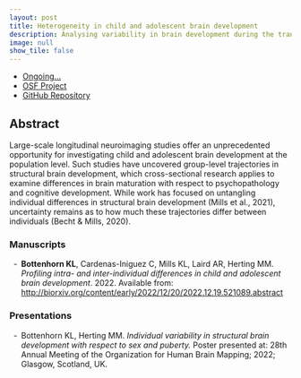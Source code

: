 ```yaml
---
layout: post
title: Heterogeneity in child and adolescent brain development
description: Analysing variability in brain development during the transition to adolescence.
image: null
show_tile: false
---
```

<ul class="actions">
  <li><a href="#" class="icon fa-spinner"><span class="label">Ongoing...</span></a></li>
  <li><a href="https://osf.io/a9kcv/" class="button">OSF Project</a></li>
  <li><a href="https://github.com/62442katieb/deltaABCD_variability" class="button">GitHub Repository</a></li>
</ul>
<div class="row">
	<div class="6u 12u$(small)">
    <h2>Abstract</h2>
    <p>Large-scale longitudinal neuroimaging studies offer an unprecedented opportunity for investigating child and adolescent brain development at the population level. Such studies have uncovered group-level trajectories in structural brain development, which cross-sectional research applies to examine differences in brain maturation with respect to psychopathology and cognitive development. While work has focused on untangling individual differences in structural brain development (Mills et al., 2021), uncertainty remains as to how much these trajectories differ between individuals (Becht & Mills, 2020). 
    </p>
  </div>
  <div class="6u 12u$(small)">
    <h3>Manuscripts</h3>
      <div class="csl-entry" style="clear: left; margin-bottom: 1em;">
        <div class="csl-left-margin" style="float: left; padding-right: 0.5em;text-align: right; width: 1em;">-</div><div class="csl-right-inline" style="margin: 0 .4em 0 1.5em;"><b>Bottenhorn KL</b>, Cardenas-Iniguez C, Mills KL, Laird AR, Herting MM. <i>Profiling intra- and inter-individual differences in child and adolescent brain development</i>. 2022. Available from: <a href="http://biorxiv.org/content/early/2022/12/20/2022.12.19.521089.abstract">http://biorxiv.org/content/early/2022/12/20/2022.12.19.521089.abstract</a></div>
      </div>
      <span class="Z3988" title="url_ver=Z39.88-2004&amp;ctx_ver=Z39.88-2004&amp;rfr_id=info%3Asid%2Fzotero.org%3A2&amp;rft_id=info%3Adoi%2F10.1101%2F2022.12.19.521089&amp;rft_val_fmt=info%3Aofi%2Ffmt%3Akev%3Amtx%3Adc&amp;rft.type=preprint&amp;rft.title=Profiling%20intra-%20and%20inter-individual%20differences%20in%20child%20and%20adolescent%20brain%20development&amp;rft.description=As%20we%20move%20toward%20population-level%20developmental%20neuroscience%2C%20understanding%20intra-%20and%20interindividual%20variability%20in%20brain%20maturation%20and%20sources%20of%20neurodevelopmental%20heterogeneity%20becomes%20paramount.%20Large-scale%2C%20longitudinal%20neuroimaging%20studies%20have%20uncovered%20group-level%20neurodevelopmental%20trajectories%2C%20and%20while%20recent%20work%20has%20begun%20to%20untangle%20intra-%20and%20interindividual%20differences%2C%20they%20remain%20largely%20unclear.%20Here%2C%20we%20aim%20to%20quantify%20both%20intra-%20and%20inter-individual%20variability%20across%20facets%20of%20neurodevelopment%20from%20late%20childhood%20to%20early%20adolescence%20in%20the%20Adolescent%20Brain%20Cognitive%20Development%20(ABCD)%20Study%2C%20and%20examine%20the%20contributions%20of%20age%2C%20sex%2C%20puberty%2C%20sociodemographic%20factors%2C%20and%20MRI%20scanner%20manufacturer%20to%20inter-individual%20variability.%20Our%20results%20provide%20novel%20insight%20into%20differences%20in%20microstructure%20development%20between%20cortical%20and%20subcortical%20gray%20matter.%20We%20found%20that%20an%20individual%E2%80%99s%20starting%20point%20is%20related%20to%20how%20their%20brain%20changes%2C%20across%20all%20brain%20outcomes.%20Although%20both%20sex%20and%20pubertal%20status%20contributed%20to%20inter-individual%20variability%2C%20we%20found%20limited%20support%20for%20hypotheses%20regarding%20greater%20male-than-female%20variability%20and%20increases%20in%20inter-individual%20variability%20throughout%20puberty.%20Finally%2C%20we%20uncovered%20enmeshed%20contributions%20of%20sociodemographics%20and%20MRI%20scanner%20manufacturers%20to%20inter-individual%20variability%20in%20this%20dataset%2C%20due%20in%20part%20to%20sociodemographic%20differences%20in%20participants%20scanned%20on%20Siemens%2C%20GE%2C%20and%20Philips%20MRIs.%20This%20work%20highlights%20pockets%20of%20individual%20variability%20for%20future%20investigation%2C%20describes%20a%20promising%20approach%20for%20quantifying%20deviations%20from%20normative%20development%2C%20and%20urges%20caution%20in%20covariate%20choice%20for%20investigators%20using%20ABCD%20Study%20data.Competing%20Interest%20StatementThe%20authors%20have%20declared%20no%20competing%20interest.&amp;rft.identifier=urn%3Adoi%3A10.1101%2F2022.12.19.521089&amp;rft.aufirst=Katherine%20L.&amp;rft.aulast=Bottenhorn&amp;rft.au=Katherine%20L.%20Bottenhorn&amp;rft.au=Carlos%20Cardenas-Iniguez&amp;rft.au=Kathryn%20L.%20Mills&amp;rft.au=Angela%20R.%20Laird&amp;rft.au=Megan%20M.%20Herting&amp;rft.date=2022-12-19"></span>
    <h3>Presentations</h3>
    <div class="csl-entry" style="clear: left; ">
      <div class="csl-left-margin" style="float: left; padding-right: 0.5em;text-align: right; width: 1em;">-</div><div class="csl-right-inline" style="margin: 0 .4em 0 1.5em;">Bottenhorn KL, Herting MM. <i>Individual variability in structural brain development with respect to sex and puberty.</i> Poster presented at: 28th Annual Meeting of the Organization for Human Brain Mapping; 2022; Glasgow, Scotland, UK.</div>
    </div>
    <span class="Z3988" title="url_ver=Z39.88-2004&amp;ctx_ver=Z39.88-2004&amp;rfr_id=info%3Asid%2Fzotero.org%3A2&amp;rft_val_fmt=info%3Aofi%2Ffmt%3Akev%3Amtx%3Adc&amp;rft.type=presentation&amp;rft.title=Individual%20variability%20in%20structural%20brain%20development%20with%20respect%20to%20sex%20and%20puberty&amp;rft.aufirst=Katherine%20L&amp;rft.aulast=Bottenhorn&amp;rft.au=Katherine%20L%20Bottenhorn&amp;rft.au=Megan%20M.%20Herting&amp;rft.date=2022"></span>
  </div>
</div>
